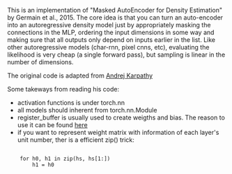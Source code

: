 This is an implementation of "Masked AutoEncoder for Density Estimation" by Germain et al., 2015. The core idea is that you can turn an auto-encoder into an autoregressive density model just by appropriately masking the connections in the MLP, ordering the input dimensions in some way and making sure that all outputs only depend on inputs earlier in the list. Like other autoregressive models (char-rnn, pixel cnns, etc), evaluating the likelihood is very cheap (a single forward pass), but sampling is linear in the number of dimensions.

The original code is adapted from [Andrej Karpathy](https://github.com/karpathy/pytorch-made)


Some takeways from reading his code:

- activation functions is under torch.nn
- all models should inherent from torch.nn.Module
- register_buffer is usually used to create weigths and bias. The reason to use it can be found [here](https://discuss.pytorch.org/t/what-is-the-difference-between-register-buffer-and-register-parameter-of-nn-module/32723)
- if you want to represent weight matrix with information of each layer's unit number, ther is a efficient zip() trick: 

<code>
    for h0, h1 in zip(hs, hs[1:])
        h1 = h0
</code>